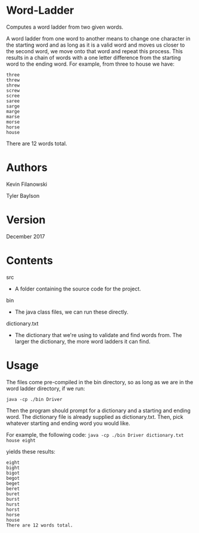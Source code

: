 # Word-Ladder
Computes a word ladder from two given words.

A word ladder from one word to another means to change one character in the starting word and as long as it is a valid word
and moves us closer to the second word, we move onto that word and repeat this process.
This results in a chain of words with a one letter difference from the starting word to the ending word.
For example, from three to house we have:
```
three
threw
shrew
screw
scree
saree
sarge
marge
marse
morse
horse
house
```
There are 12 words total.

# Authors
Kevin Filanowski

Tyler Baylson

# Version
December 2017

# Contents
src
* A folder containing the source code for the project.

bin
* The java class files, we can run these directly.

dictionary.txt
* The dictionary that we're using to validate and find words from. The larger the dictionary, the more word ladders it can find.

# Usage
The files come pre-compiled in the bin directory, so as long as we are in the word ladder directory, if we run:

`java -cp ./bin Driver`

Then the program should prompt for a dictionary and a starting and ending word. The dictionary file is already supplied as dictionary.txt.
Then, pick whatever starting and ending word you would like.

For example, the following code:
`java -cp ./bin Driver dictionary.txt house eight`

yields these results:

```
eight
bight
bigot
begot
beget
beret
buret
burst
hurst
horst
horse
house
There are 12 words total.
```

